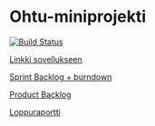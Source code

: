 # Ohtu-miniprojekti 

[![Build Status](https://travis-ci.org/Mavai/Ohtu-miniprojekti.svg?branch=master)](https://travis-ci.org/Mavai/Ohtu-miniprojekti)

[Linkki sovellukseen](https://pacific-tor-29266.herokuapp.com/)

[Sprint Backlog + burndown](https://docs.google.com/spreadsheets/d/1SIqNs74-nsU37UkOfRw8nbnD0wyRPx8XantUDc628zU/edit?usp=sharing)

[Product Backlog](https://docs.google.com/document/d/1YaIB6HcYTcdvNgQCJSWi3i2i2dYFnVzZa28sf3EoE-Q/edit?usp=sharing)

[Loppuraportti](https://docs.google.com/document/d/1F2s7r-3LVopQ0zNsD7LgmdpEQBpHMdYCI6VYebYeQBk/edit?usp=sharing)




